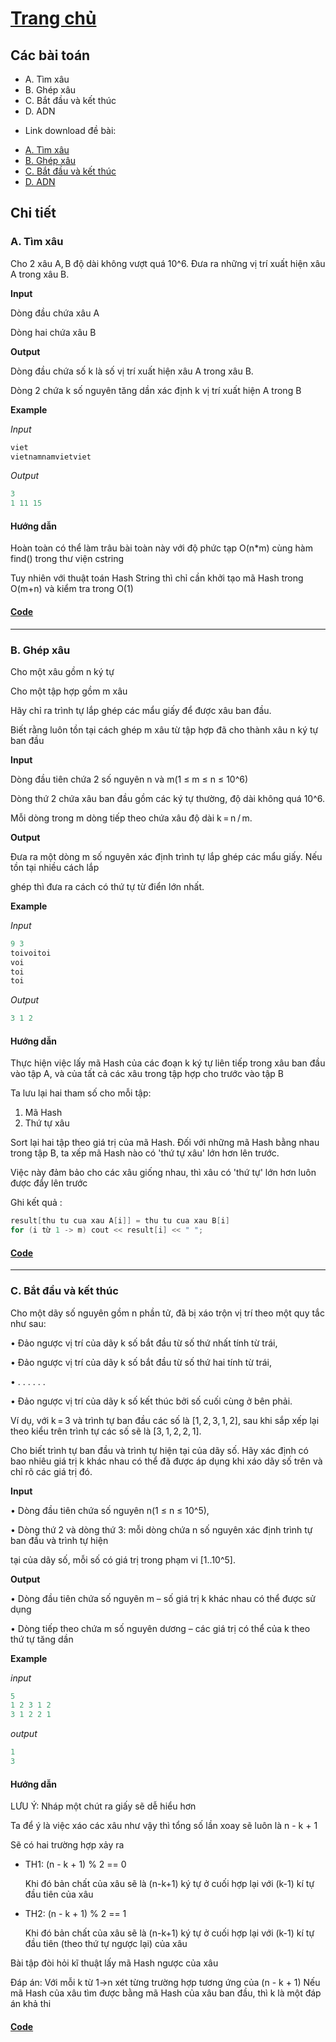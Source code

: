 # [Trang chủ](https://ppap-1264589.github.io/interesting-solution)

## Các bài toán
- A. Tìm xâu
- B. Ghép xâu
- C. Bắt đầu và kết thúc
- D. ADN
* Link download đề bài:
- [A. Tìm xâu](https://github.com/ppap-1264589/Hashing/files/6961866/A-Hash.pdf)
- [B. Ghép xâu](https://github.com/ppap-1264589/Hashing/files/7251329/B-Hash.pdf)
- [C. Bắt đầu và kết thúc](https://github.com/ppap-1264589/Hashing/files/7251526/C-Hash.pdf)
- [D. ADN](https://github.com/ppap-1264589/Hashing/files/7251529/D-Hash.pdf)


## Chi tiết

### A. Tìm xâu

Cho 2 xâu A, B độ dài không vượt quá 10^6. Đưa ra những vị trí xuất hiện xâu A trong xâu B.

**Input**

Dòng đầu chứa xâu A

Dòng hai chứa xâu B

**Output**

Dòng đầu chứa số k là số vị trí xuất hiện xâu A trong xâu B.

Dòng 2 chứa k số nguyên tăng dần xác định k vị trí xuất hiện A trong B

**Example**

*Input*
```c++
viet
vietnamnamvietviet
```

*Output*
```c++
3
1 11 15
```


#### Hướng dẫn

Hoàn toàn có thể làm trâu bài toàn này với độ phức tạp O(n*m) cùng hàm find() trong thư viện cstring

Tuy nhiên với thuật toán Hash String thì chỉ cần khởi tạo mã Hash trong O(m+n) và kiểm tra trong O(1)
    
#### [Code](https://ideone.com/u6oNbQ)

---------------
    
### B. Ghép xâu
    
Cho một xâu gồm n ký tự

Cho một tập hợp gồm m xâu 

Hãy chỉ ra trình tự lắp ghép các mẩu giấy để được xâu ban đầu.

Biết rằng luôn tồn tại cách ghép m xâu từ tập hợp đã cho thành xâu n ký tự ban đầu

**Input**

Dòng đầu tiên chứa 2 số nguyên n và m(1 ≤ m ≤ n ≤ 10^6) 

Dòng thứ 2 chứa xâu ban đầu gồm các ký tự thường, độ dài không quá 10^6. 

Mỗi dòng trong m dòng tiếp theo chứa xâu độ dài k = n / m.

**Output**

Đưa ra một dòng m số nguyên xác định trình tự lắp ghép các mẩu giấy. Nếu tồn tại nhiều cách lắp

ghép thì đưa ra cách có thứ tự từ điển lớn nhất.

**Example**

*Input*
```c++
9 3
toivoitoi
voi
toi
toi
```

*Output*
```c++
3 1 2
```

#### Hướng dẫn

Thực hiện việc lấy mã Hash của các đoạn k ký tự liên tiếp trong xâu ban đầu vào tập A, và của tất cả các xâu trong tập hợp cho trước vào tập B
    
Ta lưu lại hai tham số cho mỗi tập:
1. Mã Hash
2. Thứ tự xâu
    
Sort lại hai tập theo giá trị của mã Hash. 
Đối với những mã Hash bằng nhau trong tập B, ta xếp mã Hash nào có 'thứ tự xâu' lớn hơn lên trước.
    
Việc này đảm bảo cho các xâu giống nhau, thì xâu có 'thứ tự' lớn hơn luôn được đẩy lên trước
    
Ghi kết quả : 
```c++    
result[thu tu cua xau A[i]] = thu tu cua xau B[i]    
for (i từ 1 -> m) cout << result[i] << " ";
```

#### [Code](https://ideone.com/od38MB)

-----------------------------------------

### C. Bắt đầu và kết thúc
    
Cho một dãy số nguyên gồm n phần tử, đã bị xáo trộn vị trí theo một quy tắc như sau:
    
• Đảo ngược vị trí của dãy k số bắt đầu từ số thứ nhất tính từ trái,
    
• Đảo ngược vị trí của dãy k số bắt đầu từ số thứ hai tính từ trái,
    
• . . . . . .
    
• Đảo ngược vị trí của dãy k số kết thúc bởi số cuối cùng ở bên phải.
    
Ví dụ, với k = 3 và trình tự ban đầu các số là [1, 2, 3, 1, 2], sau khi sắp xếp lại theo kiểu trên trình tự các số sẽ là [3, 1, 2, 2, 1].
    
Cho biết trình tự ban đầu và trình tự hiện tại của dãy số. Hãy xác định có bao nhiêu giá trị k khác nhau có thể đã được áp dụng khi xáo dãy số trên và chỉ rõ các giá trị đó.
    
**Input**
    
• Dòng đầu tiên chứa số nguyên n(1 ≤ n ≤ 10^5),
    
• Dòng thứ 2 và dòng thứ 3: mỗi dòng chứa n số nguyên xác định trình tự ban đầu và trình tự hiện
    
tại của dãy số, mỗi số có giá trị trong phạm vi [1..10^5].
    
**Output**
    
• Dòng đầu tiên chứa số nguyên m – số giá trị k khác nhau có thể được sử dụng
    
• Dòng tiếp theo chứa m số nguyên dương – các giá trị có thể của k theo thứ tự tăng dần
    
**Example**
    
*input*
```c++
5
1 2 3 1 2
3 1 2 2 1
```
    
*output*
```c++
1
3
```
    
#### Hướng dẫn
    
LƯU Ý: Nháp một chút ra giấy sẽ dễ hiểu hơn
    
Ta để ý là việc xáo các xâu như vậy thì tổng số lần xoay sẽ luôn là n - k + 1

Sẽ có hai trường hợp xảy ra
- TH1: (n - k + 1) % 2 == 0

    Khi đó bản chất của xâu sẽ là (n-k+1) ký tự ở cuối hợp lại với (k-1) kí tự đầu tiên của xâu
    
- TH2: (n - k + 1) % 2 == 1

    Khi đó bản chất của xâu sẽ là (n-k+1) ký tự ở cuối hợp lại với (k-1) kí tự đầu tiên (theo thứ tự ngược lại) của xâu
    
Bài tập đòi hỏi kĩ thuật lấy mã Hash ngược của xâu
    
Đáp án: Với mỗi k từ 1->n xét từng trường hợp tương ứng của (n - k + 1)
Nếu mã Hash của xâu tìm được bằng mã Hash của xâu ban đầu, thì k là một đáp án khả thi
        
#### [Code](https://ideone.com/XvOmUc)
